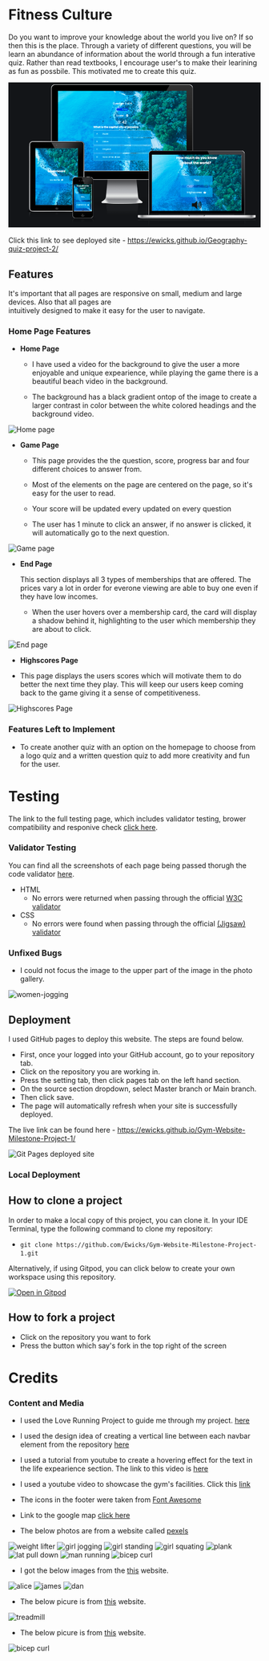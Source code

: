 # Fitness Culture

Do you want to improve your knowledge about the world you live on? If so then this is the place. Through a variety of different questions, you will be learn an abundance of information about the world through a fun interative quiz. Rather than read textbooks, I encourage user's to make their learining as fun as possbile. This motivated me to create this quiz.

![Website visuals](doc/screenshots/website-visuals.png)

Click this link to see deployed site - https://ewicks.github.io/Geography-quiz-project-2/

## Features 

It's important that all pages are responsive on small, medium and large devices. Also that all pages are  
intuitively designed to make it easy for the user to navigate.

### Home Page Features

- __Home Page__

  - I have used a video for the background to give the user a more enjoyable and unique expearience, while playing the game there is a beautiful beach video in the background. 

  - The background has a black gradient ontop of the image to create a larger contrast in color between the white colored headings and the background video. 


![Home page](doc/screenshots/homepage.png)

- __Game Page__

  - This page provides the the question, score, progress bar and four different choices to answer from. 

  - Most of the elements on the page are centered on the page, so it's easy for the user to read.

  - Your score will be updated every updated on every question

  - The user has 1 minute to click an answer, if no answer is clicked, it will automatically go to the next question.

![Game page](doc/screenshots/gamepage.png)

- __End Page__

  This section displays all 3 types of memberships that are offered. The prices vary a lot in order for everone viewing are able to buy one even if they have low incomes.

  - When the user hovers over a membership card, the card will display a shadow behind it, highlighting to the user which membership they are about to click.

![End page](doc/screenshots/endpage.png)

- __Highscores Page__

- This page displays the users scores which will motivate them to do better the next time they play. This will keep our users keep coming back to the game giving it a sense of competitiveness. 

![Highscores Page](doc/screenshots/highscorespage.png)

### Features Left to Implement

- To create another quiz with an option on the homepage to choose from a logo quiz and a written question quiz to add more creativity and fun for the user.


# Testing 

The link to the full testing page, which includes validator testing, brower compatibility and responive check [click here](TESTING.md). 

### Validator Testing

You can find all the screenshots of each page being passed thorugh the code validator [here](TESTING.md).

- HTML
  - No errors were returned when passing through the official [W3C validator](https://ewicks.github.io/Geography-quiz-project-2/index.html)
- CSS
  - No errors were found when passing through the official [(Jigsaw) validator](https://jigsaw.w3.org/css-validator/validator?uri=https%3A%2F%2Fewicks.github.io%2FGeography-quiz-project-2%2F&profile=css3svg&usermedium=all&warning=1&vextwarning=&lang=en)
  

### Unfixed Bugs

- I could not focus the image to the upper part of the image in the photo gallery.


![women-jogging](doc/screenshots/gallery-pic-bug.png)

## Deployment

I used GitHub pages to deploy this website. The steps are found below. 

  - First, once your logged into your GitHub account, go to your repository tab.
  - Click on the repository you are working in.
  - Press the setting tab, then click pages tab on the left hand section.
  - On the source section dropdown, select Master branch or Main branch. 
  - Then click save.
  - The page will automatically refresh when your site is successfully deployed.

The live link can be found here - https://ewicks.github.io/Gym-Website-Milestone-Project-1/

![Git Pages deployed site](doc/screenshots/git-pages-guide.png)

### Local Deployment

## How to clone a project

In order to make a local copy of this project, you can clone it. In your IDE Terminal, type the following command to clone my repository:

- `git clone https://github.com/Ewicks/Gym-Website-Milestone-Project-1.git`

Alternatively, if using Gitpod, you can click below to create your own workspace using this repository.

[![Open in Gitpod](https://gitpod.io/button/open-in-gitpod.svg)](https://gitpod.io/#https://github.com/Ewicks/Gym-Website-Milestone-Project-1)

## How to fork a project

- Click on the repository you want to fork
- Press the button which say's fork in the top right of the screen

# Credits 

### Content and Media

- I used the Love Running Project to guide me through my project. [here](https://ewicks.github.io/love-running/)

- I used the design idea of creating a vertical line between each navbar element from the repository [here](https://github.com/johnvenkiah/CI_MS1_John_Venkiah/blob/master/index.html)

- I used a tutorial from youtube to create a hovering effect for the text in the life expearience section. The link to this video is [here](https://www.youtube.com/shorts/_1vEGYWaaQY)

- I used a youtube video to showcase the gym's facilities. Click this 
[link](https://www.youtube.com/watch?v=vhVvMYJ9Hnc&t=103s)

- The icons in the footer were taken from [Font Awesome](https://fontawesome.com/)

- Link to the google map [click here](https://www.google.com/maps/place/PureGym+London+Piccadilly/@51.512871,-0.123031,13z/data=!4m5!3m4!1s0x0:0x17999a4de3026a30!8m2!3d51.5084911!4d-0.133374?hl=en)



- The below photos are from a website called [pexels](https://www.pexels.com/search/fitness/)

![weight lifter](assets/images/man-lifting-weights.png)
![girl jogging](assets/images/girl-jogging.png)
![girl standing](assets/images/girl-standing.png)
![girl squating](assets/images/girl-squat.png)
![plank](assets/images/plank.png)
![lat pull down](assets/images/lat-pulldown.jpeg)
![man running](assets/images/man-running.png)
![bicep curl](assets/images/man-bicep-curl.png)

- I got the below images from the [this](https://www.surreysportspark.co.uk/gym-and-classes/meet-the-teams/personal-trainers/) website.

![alice](assets/images/alice-pt.jpeg)
![james](assets/images/james-pt.jpeg)
![dan](assets/images/dan-pt.jpeg)


- The below picure is from [this](https://www.msnbc.com/know-your-value/these-7-habits-can-save-your-heart-n971011)
website.

![treadmill](assets/images/treadmill.jpeg)

- The below picure is from [this](https://unsplash.com/s/photos/gyms) website.

![bicep curl](assets/images/bicep-curl.jpeg)